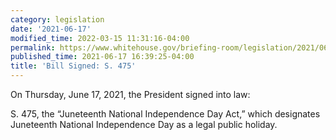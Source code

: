 ```yaml
---
category: legislation
date: '2021-06-17'
modified_time: 2022-03-15 11:31:16-04:00
permalink: https://www.whitehouse.gov/briefing-room/legislation/2021/06/17/bill-signed-s-475/
published_time: 2021-06-17 16:39:25-04:00
title: 'Bill Signed: S. 475'
---
```

 
On Thursday, June 17, 2021, the President signed into law:

S. 475, the “Juneteenth National Independence Day Act,” which designates
Juneteenth National Independence Day as a legal public holiday.
